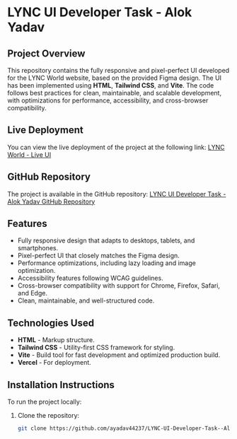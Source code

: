 # LYNC UI Developer Task - Alok Yadav

## Project Overview

This repository contains the fully responsive and pixel-perfect UI developed for the LYNC World website, based on the provided Figma design. The UI has been implemented using **HTML**, **Tailwind CSS**, and **Vite**. The code follows best practices for clean, maintainable, and scalable development, with optimizations for performance, accessibility, and cross-browser compatibility.

## Live Deployment

You can view the live deployment of the project at the following link:
[LYNC World - Live UI](https://lync-ui-developer-task-alok-yadav.vercel.app/)

## GitHub Repository

The project is available in the GitHub repository:
[LYNC UI Developer Task - Alok Yadav GitHub Repository](https://github.com/ayadav44237/LYNC-UI-Developer-Task--Alok-Yadav)

## Features

- Fully responsive design that adapts to desktops, tablets, and smartphones.
- Pixel-perfect UI that closely matches the Figma design.
- Performance optimizations, including lazy loading and image optimization.
- Accessibility features following WCAG guidelines.
- Cross-browser compatibility with support for Chrome, Firefox, Safari, and Edge.
- Clean, maintainable, and well-structured code.

## Technologies Used

- **HTML** - Markup structure.
- **Tailwind CSS** - Utility-first CSS framework for styling.
- **Vite** - Build tool for fast development and optimized production build.
- **Vercel** - For deployment.

## Installation Instructions

To run the project locally:

1. Clone the repository:
   ```bash
   git clone https://github.com/ayadav44237/LYNC-UI-Developer-Task--Alok-Yadav.git

